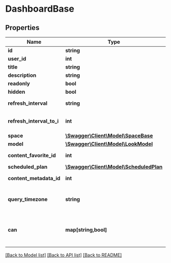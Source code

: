 # DashboardBase

## Properties
Name | Type | Description | Notes
------------ | ------------- | ------------- | -------------
**id** | **string** | Unique Id | [optional] 
**user_id** | **int** | Id of User | [optional] 
**title** | **string** | Look Title | [optional] 
**description** | **string** | Description | [optional] 
**readonly** | **bool** | Is Read-only | [optional] 
**hidden** | **bool** | Is Hidden | [optional] 
**refresh_interval** | **string** | Refresh Interval | [optional] 
**refresh_interval_to_i** | **int** | Refresh Interval as Integer | [optional] 
**space** | [**\Swagger\Client\Model\SpaceBase**](SpaceBase.md) | Space | [optional] 
**model** | [**\Swagger\Client\Model\LookModel**](LookModel.md) | Model | [optional] 
**content_favorite_id** | **int** | Content Favorite Id | [optional] 
**scheduled_plan** | [**\Swagger\Client\Model\ScheduledPlan**](ScheduledPlan.md) | ScheduledPlan | [optional] 
**content_metadata_id** | **int** | Id of content metadata | [optional] 
**query_timezone** | **string** | Timezone in which the Dashboard will run by default. | [optional] 
**can** | **map[string,bool]** | Operations the current user is able to perform on this object | [optional] 

[[Back to Model list]](../README.md#documentation-for-models) [[Back to API list]](../README.md#documentation-for-api-endpoints) [[Back to README]](../README.md)


